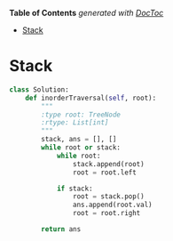 <!-- START doctoc generated TOC please keep comment here to allow auto update -->
<!-- DON'T EDIT THIS SECTION, INSTEAD RE-RUN doctoc TO UPDATE -->
**Table of Contents**  *generated with [DocToc](https://github.com/thlorenz/doctoc)*

- [Stack](#stack)

<!-- END doctoc generated TOC please keep comment here to allow auto update -->

# Stack

```python
class Solution:
    def inorderTraversal(self, root):
        """
        :type root: TreeNode
        :rtype: List[int]
        """
        stack, ans = [], []
        while root or stack:
            while root:
                stack.append(root)
                root = root.left

            if stack:
                root = stack.pop()
                ans.append(root.val)
                root = root.right

        return ans
```
